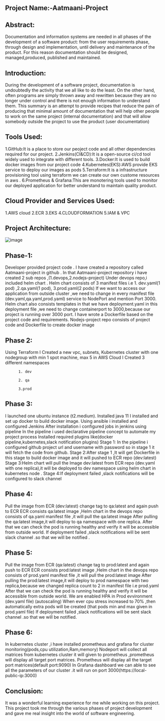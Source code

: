 Project Name:-Aatmaani-Project
-----------------------------------


Abstract:
----------
Documentation and information systems are needed in all phases of the development of a software product: from the user requirements phase, through design and implementation, until delivery and maintenance of the product. For this reason documentation should be designed, managed,produced, published and maintained.

Introduction: 
----------------
During the development of a software project, documentation is undoubtedly the activity that we all like to do the least. 
On the other hand, often programs are simply thrown away and rewritten because they are no longer under control and there is not enough information to understand them.
 This summary is an attempt to provide recipes that reduce the pain of producing that minimal amount of documentation that will help other people to work on the same project (internal documentation) and that will allow somebody outside the project to use the product (user documentation)


Tools Used:
---------
1.GitHub:It is a place to store our peoject code and all other dependencies required for our project.
2.Jenkins(CI&CD):It is a open-source ci/cd tool widely used to integrate with different tools.
3.Docker:It is used to build docker images from our project code 
4.Kubernetes(EKS):AWS provide EKS service to deploy our images      as pods
5.Terraform:It is a infrastructure provisioning tool using terraform we can create our own custome resources in aws .
6.Prometheus & Grafana:This are monotering tools used to monitor our deployed application for better understand to maintain quality product. 

Cloud Provider and Services Used:
------------------
1.AWS cloud
2.ECR
3.EKS
4.CLOUDFORMATION
5.IAM & VPC

Project Architecture:
--------------
![image](https://raw.githubusercontent.com/rajarathna123/Devops-Repo/main/Untitled%20Diagram.jpg)








Phase-1:
-----
Developer provided project code .
I have created a repository called Aatmaani-project in github .
In that Aatmaani-project repository i have created 2 sub repos ,(1.devops,2.nodejs-project)
Under devops repo,i included helm chart .
Helm chart consists of 3 manifest files i.e 1. dev.yaml(1 pod) ,2.qa.yaml(1 pod), 3.prod.yaml(2 pods)
If we want to access our application from outside cluster ,we need to change in every manifest file (dev.yaml,qa.yaml,prod.yaml) service to NodePort and mention Port 3000. 
Helm chart also consists templates in that we have deployment.yaml in this deployment file ,we need to change containerport to 3000,because our project is running over 3000 port.
I have wrote  a Dockerfile based on the project code and requirements.
Nodejs-project repo consists of project code and Dockerfile to create docker image



Phase 2:
---------
Using Terraform I Created a new vpc, subnets, Kubernetes cluster with one nodegroup with min 1 spot machine, max 5 in AWS Cloud
I Created 3 different namespaces 

          1. dev    
          
          2. qa
          
          3.prod


Phase 3:
-------------
I launched one ubuntu instance (t2.medium).
Installed java 11
I installed and set up docker to build docker image.
Using ansible i installed and configured Jenkins 
After installation i configured  jobs in jenkins using pipeline
In the pipeline i used declarative pipeline concept to automate my project process
Installed required plugins like(docker pipeline,kubernetes,slack notification plugins)
Stage 1: In the pipeline i configured github project url and username with password so in stage 1 it will fetch the code from github.
Stage 2:After stage 1 ,It will get Dockerfile in this stage to build docker image and it will pushed to ECR repo (dev:latest)
Stage 3:Helm chart will pull the Image dev:latest from ECR repo (dev.yaml with one replica),it will be deployed to dev namespace using helm chart in kubernetes node .
Stage 4:If deployment failed ,slack notifications will be configured to slack channel 

Phase 4:    
----------
Pull the image from ECR (dev:latest) change tag to qa:latest and again push to ECR 
ECR consists qa:latest image ,Helm chart in the devops repo consists of qa.yaml manifest file ,it will pull the qa:latest image 
After pulling the qa:latest image,it will deploy to qa namespace with one replica.
After that we can check the pod is running healthy and verify it will be accessible from outside world.
If deployment failed ,slack notifications will be sent slack channel .so that we will be notified .


Phase 5:
-------
Pull the image from ECR (qa:latest) change tag to prod:latest and again push to ECR 
ECR consists prod:latest image ,Helm chart in the devops repo consists of prod.yaml manifest file ,it will pull the prod:latest image 
After pulling the prod:latest image,it will deploy to prod namespace with two replica,because we changed replica count to 2 in manifest file i.e prod.yaml
After that we can check the pod is running healthy and verify it will be accessible from outside world.
We are enabled HPA in Prod evvironment (dev.yaml file) (autoscaling)
When ever cpu stress increased to 70% ,then automatically extra pods will be created (that pods min and max given in prod.yaml file)
If deployment failed ,slack notifications will be sent slack channel .so that we will be notified.   

Phase 6:
---------
In kubernetes cluster ,i have installed prometheus and grafana for cluster monitoring(pods,cpu utilization,Ram,memory)
Nodeport will collect all matrices from kubernetes cluster it will given to prometheus ,prometheus will display all target port matrices.
Prometheus will display all the target port matrices(default port:9090)
In Grafana dashboard we can able to see all the parameters of our cluster .it will run on port 3000(https://local-public-ip:3000)


Conclusion:
-----------
It was a wonderful learning experience for me while working on this project. 
This project took me through the various phases of project development and gave me real insight into the world of software engineering.



